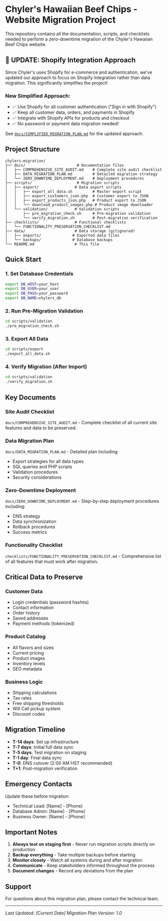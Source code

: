 # Chyler's Hawaiian Beef Chips - Website Migration Project

This repository contains all the documentation, scripts, and checklists needed to perform a zero-downtime migration of the Chyler's Hawaiian Beef Chips website.

## 🎯 UPDATE: Shopify Integration Approach

Since Chyler's uses Shopify for e-commerce and authentication, we've updated our approach to focus on Shopify integration rather than data migration. This significantly simplifies the project!

### New Simplified Approach:
- ✅ Use Shopify for all customer authentication ("Sign in with Shopify")
- ✅ Keep all customer data, orders, and payments in Shopify
- ✅ Integrate with Shopify APIs for products and checkout
- ✅ No password or payment data migration needed!

See [`docs/SIMPLIFIED_MIGRATION_PLAN.md`](docs/SIMPLIFIED_MIGRATION_PLAN.md) for the updated approach.

## Project Structure

```
chylers-migration/
├── docs/                       # Documentation files
│   ├── COMPREHENSIVE_SITE_AUDIT.md    # Complete site audit checklist
│   ├── DATA_MIGRATION_PLAN.md         # Detailed migration strategy
│   └── ZERO_DOWNTIME_DEPLOYMENT.md    # Deployment procedures
├── scripts/                    # Migration scripts
│   ├── export/                # Data export scripts
│   │   ├── export_all_data.sh         # Master export script
│   │   ├── export_customers_json.php  # Customer export to JSON
│   │   ├── export_products_json.php   # Product export to JSON
│   │   └── download_product_images.php # Product image downloader
│   └── validation/            # Validation scripts
│       ├── pre_migration_check.sh     # Pre-migration validation
│       └── verify_migration.sh        # Post-migration verification
├── checklists/                # Functional checklists
│   └── FUNCTIONALITY_PRESERVATION_CHECKLIST.md
├── data/                      # Data storage (gitignored)
│   ├── exports/              # Exported data files
│   └── backups/              # Database backups
└── README.md                  # This file
```

## Quick Start

### 1. Set Database Credentials
```bash
export DB_HOST=your_host
export DB_USER=your_user
export DB_PASS=your_password
export DB_NAME=chylers_db
```

### 2. Run Pre-Migration Validation
```bash
cd scripts/validation
./pre_migration_check.sh
```

### 3. Export All Data
```bash
cd scripts/export
./export_all_data.sh
```

### 4. Verify Migration (After Import)
```bash
cd scripts/validation
./verify_migration.sh
```

## Key Documents

### Site Audit Checklist
`docs/COMPREHENSIVE_SITE_AUDIT.md` - Complete checklist of all current site features and data to be preserved.

### Data Migration Plan
`docs/DATA_MIGRATION_PLAN.md` - Detailed plan including:
- Export strategies for all data types
- SQL queries and PHP scripts
- Validation procedures
- Security considerations

### Zero-Downtime Deployment
`docs/ZERO_DOWNTIME_DEPLOYMENT.md` - Step-by-step deployment procedures including:
- DNS strategy
- Data synchronization
- Rollback procedures
- Success metrics

### Functionality Checklist
`checklists/FUNCTIONALITY_PRESERVATION_CHECKLIST.md` - Comprehensive list of all features that must work after migration.

## Critical Data to Preserve

### Customer Data
- Login credentials (password hashes)
- Contact information
- Order history
- Saved addresses
- Payment methods (tokenized)

### Product Catalog
- All flavors and sizes
- Current pricing
- Product images
- Inventory levels
- SEO metadata

### Business Logic
- Shipping calculations
- Tax rates
- Free shipping thresholds
- Will Call pickup system
- Discount codes

## Migration Timeline

- **T-14 days**: Set up infrastructure
- **T-7 days**: Initial full data sync
- **T-5 days**: Test migration on staging
- **T-1 day**: Final data sync
- **T-0**: DNS cutover (2:00 AM HST recommended)
- **T+1**: Post-migration verification

## Emergency Contacts

Update these before migration:
- Technical Lead: [Name] - [Phone]
- Database Admin: [Name] - [Phone]
- Business Owner: [Name] - [Phone]

## Important Notes

1. **Always test on staging first** - Never run migration scripts directly on production
2. **Backup everything** - Take multiple backups before starting
3. **Monitor closely** - Watch all systems during and after migration
4. **Communicate** - Keep stakeholders informed throughout the process
5. **Document changes** - Record any deviations from the plan

## Support

For questions about this migration plan, please contact the technical team.

---

*Last Updated: [Current Date]*
*Migration Plan Version: 1.0*